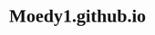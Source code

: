 # Moedy1.github.io
<html>
    <head>
        <meta charset="utf-8">
        <title>Project: Event invite</title>
        <style>
        h1 {font-size:32px;
            font-family:consolas;
            text-align:center;
            
            
        }
        h2{ font-family:monospace;
            text-align:center;
            border-top:5px dotted black;
            border-bottom:5px dotted black;
            padding:83px;}
            
           
            
        
        
           
            #heart{ text-align:center;
            position:absolute;
            
            top:37px;
            bottom:92px;
            right:13px;
            left:65px;
            
            }
            #inv{text-align:center;
            font-weight:bold;
            font-size:15px;
                
            }
            #date{font-size:31px;
                text-align:center;
                font-family:cursive;
                border-right:6px dotted blue;
                border-left:6px dotted blue;
                padding:2px;
                margin:114px;
            }
            #at{ font-size:15px;
                text-align:center;
                font-family:monospace;
                font-weight:bold;
                
            }
            #res{font-size:23px;
            text-align:center;
                font-family:monospace;
                font-weight:bold;
                margin:39px;
                padding:6px;
                
                
            }
            
            
            
            
            
            
        
        
            
        
        
            
        </style>
    </head>
    <body>
        
     
        <h1>Together with their family</h1>
        <div id="wed"><h2>Saminka Rushinki & Forko Somko</h2></div>
           <div id="heart"><img src="https://cdn.kastatic.org/third_party/javascript-khansrc/live-editor/build/images/cute/Heart.png"></div>
        <div id="inv"> <p> Invite you to their wedding</p></div>
        
        <div id="date"> <p> Sunday 30  August 2200 17:00 </p></div>
        
        <div id="at"> <p> At the Adin hotel, Summerset lane,Shenly sh19 30mn</p></div>
        <div id="res"><p> Reserve by the 20th July to 09876354424</p></div>
        
        
       
        
    </body>
</html>
